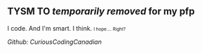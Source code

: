 ## **TYSM TO <i>temporarily removed</i> for my pfp**
I code. And I'm smart. I think.
<font size=1>I hope....  Right?</font>

*Github: CuriousCodingCanadian*
